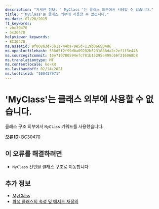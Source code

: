 ```yaml
---
description: "자세한 정보: ' MyClass '는 클래스 외부에서 사용할 수 없습니다."
title: "'MyClass'는 클래스 외부에 사용할 수 없습니다."
ms.date: 07/20/2015
f1_keywords:
- vbc30470
- bc30470
helpviewer_keywords:
- BC30470
ms.assetid: 9f868a3d-5b11-44ba-9e5d-119b06650486
ms.openlocfilehash: 538d5f2f99d0a09202b5231888da2c2ef1f3e446
ms.sourcegitcommit: 10e719780594efc781b15295e499c66f316068b8
ms.translationtype: MT
ms.contentlocale: ko-KR
ms.lasthandoff: 02/14/2021
ms.locfileid: "100437971"
---
```

# <a name="myclass-cannot-be-used-outside-of-a-class"></a>'MyClass'는 클래스 외부에 사용할 수 없습니다.

클래스 구조 외부에서 `MyClass` 키워드를 사용했습니다.  
  
 **오류 ID:** BC30470  
  
## <a name="to-correct-this-error"></a>이 오류를 해결하려면  
  
- `MyClass` 선언을 클래스 구조로 이동합니다.  
  
## <a name="see-also"></a>추가 정보

- [MyClass](../programming-guide/program-structure/me-my-mybase-and-myclass.md#myclass)
- [파생 클래스의 속성 및 메서드 재정의](../programming-guide/language-features/objects-and-classes/inheritance-basics.md#overriding-properties-and-methods-in-derived-classes)
